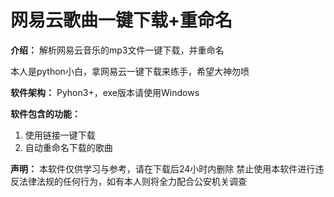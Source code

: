 # 网易云歌曲一键下载+重命名

**介绍：**
解析网易云音乐的mp3文件一键下载，并重命名

本人是python小白，拿网易云一键下载来练手，希望大神勿喷

**软件架构：**
Pyhon3+，exe版本请使用Windows

**软件包含的功能：**

1. 使用链接一键下载
2. 自动重命名下载的歌曲

**声明：**
本软件仅供学习与参考，请在下载后24小时内删除
禁止使用本软件进行违反法律法规的任何行为，如有本人则将全力配合公安机关调查
